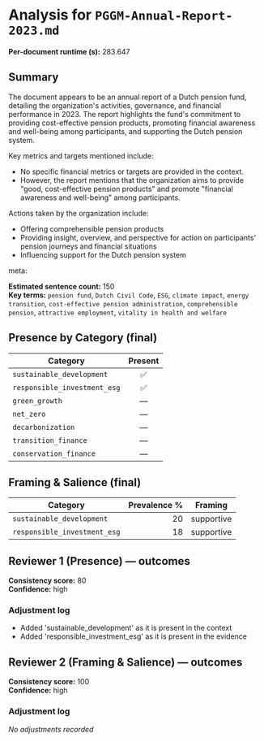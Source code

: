 # Analysis for `PGGM-Annual-Report-2023.md`

**Per-document runtime (s):** 283.647

## Summary
The document appears to be an annual report of a Dutch pension fund, detailing the organization's activities, governance, and financial performance in 2023. The report highlights the fund's commitment to providing cost-effective pension products, promoting financial awareness and well-being among participants, and supporting the Dutch pension system.

Key metrics and targets mentioned include:

* No specific financial metrics or targets are provided in the context.
* However, the report mentions that the organization aims to provide "good, cost-effective pension products" and promote "financial awareness and well-being" among participants.

Actions taken by the organization include:

* Offering comprehensible pension products
* Providing insight, overview, and perspective for action on participants' pension journeys and financial situations
* Influencing support for the Dutch pension system

meta:

**Estimated sentence count:** 150  
**Key terms:** `pension fund`, `Dutch Civil Code`, `ESG`, `climate impact`, `energy transition`, `cost-effective pension administration`, `comprehensible pension`, `attractive employment`, `vitality in health and welfare`

## Presence by Category (final)
| Category | Present |
|---|:---:|
| `sustainable_development` | ✅ |
| `responsible_investment_esg` | ✅ |
| `green_growth` | — |
| `net_zero` | — |
| `decarbonization` | — |
| `transition_finance` | — |
| `conservation_finance` | — |

## Framing & Salience (final)
| Category | Prevalence % | Framing |
|---|---:|---|
| `sustainable_development` | 20 | supportive |
| `responsible_investment_esg` | 18 | supportive |

## Reviewer 1 (Presence) — outcomes
**Consistency score:** 80  
**Confidence:** high

### Adjustment log
- Added 'sustainable_development' as it is present in the context
- Added 'responsible_investment_esg' as it is present in the evidence

## Reviewer 2 (Framing & Salience) — outcomes
**Consistency score:** 100  
**Confidence:** high

### Adjustment log
_No adjustments recorded_
